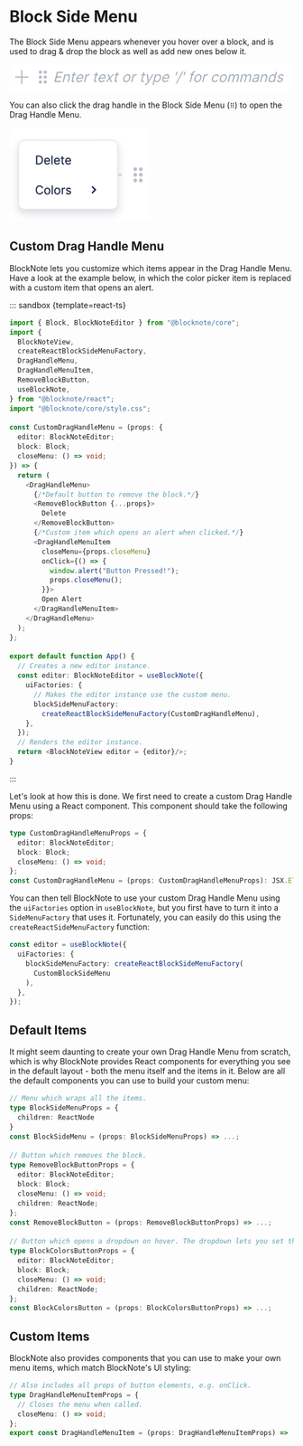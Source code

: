 # Block Side Menu

The Block Side Menu appears whenever you hover over a block, and is used to drag & drop the block as well as add new ones below it.

<img style="max-width:500px" src="../public/img/screenshots/side_menu.png" alt="image">

You can also click the drag handle in the Block Side Menu (`⠿`) to open the Drag Handle Menu.

<img style="max-width:250px" src="../public/img/screenshots/drag_handle_menu.png" alt="image">

## Custom Drag Handle Menu

BlockNote lets you customize which items appear in the Drag Handle Menu. Have a look at the example below, in which the color picker item is replaced with a custom item that opens an alert.

::: sandbox {template=react-ts}

```typescript /App.tsx
import { Block, BlockNoteEditor } from "@blocknote/core";
import {
  BlockNoteView,
  createReactBlockSideMenuFactory,
  DragHandleMenu,
  DragHandleMenuItem,
  RemoveBlockButton,
  useBlockNote,
} from "@blocknote/react";
import "@blocknote/core/style.css";

const CustomDragHandleMenu = (props: {
  editor: BlockNoteEditor;
  block: Block;
  closeMenu: () => void;
}) => {
  return (
    <DragHandleMenu>
      {/*Default button to remove the block.*/}
      <RemoveBlockButton {...props}>
        Delete
      </RemoveBlockButton>
      {/*Custom item which opens an alert when clicked.*/}
      <DragHandleMenuItem
        closeMenu={props.closeMenu}
        onClick={() => {
          window.alert("Button Pressed!");
          props.closeMenu();
        }}>
        Open Alert
      </DragHandleMenuItem>
    </DragHandleMenu>
  );
};

export default function App() {
  // Creates a new editor instance.
  const editor: BlockNoteEditor = useBlockNote({
    uiFactories: {
      // Makes the editor instance use the custom menu.
      blockSideMenuFactory:
        createReactBlockSideMenuFactory(CustomDragHandleMenu),
    },
  });
  // Renders the editor instance.
  return <BlockNoteView editor = {editor}/>;
}
```

:::

Let's look at how this is done. We first need to create a custom Drag Handle Menu using a React component. This component should take the following props:

```typescript
type CustomDragHandleMenuProps = {
  editor: BlockNoteEditor;
  block: Block;
  closeMenu: () => void;
};
const CustomDragHandleMenu = (props: CustomDragHandleMenuProps): JSX.Element => ...;
```

You can then tell BlockNote to use your custom Drag Handle Menu using the `uiFactories` option in `useBlockNote`, but you first have to turn it into a `SideMenuFactory` that uses it. Fortunately, you can easily do this using the `createReactSideMenuFactory` function:

```typescript
const editor = useBlockNote({
  uiFactories: {
    blockSideMenuFactory: createReactBlockSideMenuFactory(
      CustomBlockSideMenu
    ),
  },
});
```

## Default Items

It might seem daunting to create your own Drag Handle Menu from scratch, which is why BlockNote provides React components for everything you see in the default layout - both the menu itself and the items in it. Below are all the default components you can use to build your custom menu:

```typescript
// Menu which wraps all the items.
type BlockSideMenuProps = {
  children: ReactNode
}
const BlockSideMenu = (props: BlockSideMenuProps) => ...;

// Button which removes the block.
type RemoveBlockButtonProps = {
  editor: BlockNoteEditor;
  block: Block;
  closeMenu: () => void;
  children: ReactNode;
};
const RemoveBlockButton = (props: RemoveBlockButtonProps) => ...;

// Button which opens a dropdown on hover. The dropdown lets you set the block's color.
type BlockColorsButtonProps = {
  editor: BlockNoteEditor;
  block: Block;
  closeMenu: () => void;
  children: ReactNode;
};
const BlockColorsButton = (props: BlockColorsButtonProps) => ...;
```

## Custom Items

BlockNote also provides components that you can use to make your own menu items, which match BlockNote's UI styling:

```typescript
// Also includes all props of button elements, e.g. onClick.
type DragHandleMenuItemProps = {
  // Closes the menu when called.
  closeMenu: () => void;
};
export const DragHandleMenuItem = (props: DragHandleMenuItemProps) => ...;
```